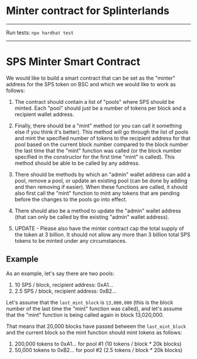 # Minter contract for Splinterlands

---

Run tests: `npx hardhat test`

---

# SPS Minter Smart Contract

We would like to build a smart contract that can be set as the "minter" address for the SPS token on BSC and which we would like to work as follows:

1. The contract should contain a list of "pools" where SPS should be minted. Each "pool" should just be a number of tokens per block and a recipient wallet address.

2. Finally, there should be a "mint" method (or you can call it something else if you think it's better). This method will go through the list of pools and mint the specified number of tokens to the recipient address for that pool based on the current block number compared to the block number the last time that the "mint" function was called (or the block number specified in the constructor for the first time "mint" is called). This method should be able to be called by any address.

3. There should be methods by which an "admin" wallet address can add a pool, remove a pool, or update an existing pool (can be done by adding and then removing if easier). When these functions are called, it should also first call the "mint" function to mint any tokens that are pending before the changes to the pools go into effect.

4. There should also be a method to update the "admin" wallet address (that can only be called by the existing "admin" wallet address).

5. UPDATE - Please also have the minter contract cap the total supply of the token at 3 billion. It should not allow any more than 3 billion total SPS tokens to be minted under any circumstances.

## Example

As an example, let's say there are two pools:

1. 10 SPS / block, recipient address: 0xA1...
2. 2.5 SPS / block, recipient address: 0xB2...

Let's assume that the `last_mint_block` is `13,000,000` (this is the block number of the last time the "mint" function was called), and let's assume that the "mint" function is being called again in block 13,020,000.

That means that 20,000 blocks have passed between the `last_mint_block` and the current block so the mint function should mint tokens as follows:

1. 200,000 tokens to 0xA1... for pool #1 (10 tokens / block * 20k blocks)
2. 50,000 tokens to 0xB2... for pool #2 (2.5 tokens / block * 20k blocks)
